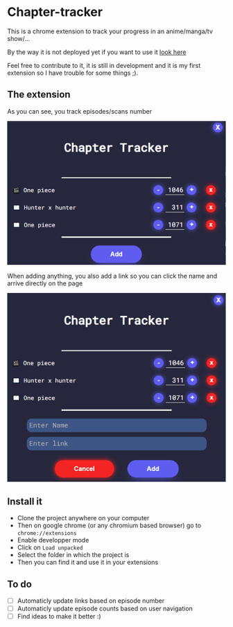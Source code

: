 # Chapter-tracker

This is a chrome extension to track your progress in an anime/manga/tv show/...

By the way it is not deployed yet if you want to use it [look here](#install-it) 

Feel free to contribute to it, it is still in development and it is my first extension so I have trouble for some things ;).

## The extension

As you can see, you track episodes/scans number

![img](/assets/01.png)

When adding anything, you also add a link so you can click the name and arrive directly on the page 

![img](/assets/02.png)

## Install it

- Clone the project anywhere on your computer
- Then on google chrome (or any chromium based browser) go to `chrome://extensions`
- Enable developper mode
- Click on `Load unpacked`
- Select the folder in which the project is
- Then you can find it and use it in your extensions

## To do

- [ ] Automaticly update links based on episode number
- [ ] Automaticly update episode counts based on user navigation
- [ ] Find ideas to make it better :)
